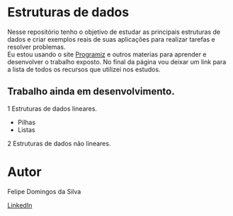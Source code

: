 # Estruturas de dados

Nesse repositório tenho o objetivo de estudar as principais estruturas de dados e criar exemplos reais de suas aplicações para realizar tarefas e resolver problemas.  
Eu estou usando o site [Programiz](https://www.programiz.com/dsa) e outros materias para aprender e desenvolver o trabalho exposto. No final da página vou deixar um link para a lista de todos os recursos que utilizei nos estudos.

## Trabalho ainda em desenvolvimento.  
  
1 Estruturas de dados lineares.  

* Pilhas 
* Listas

2 Estruturas de dados não lineares.  

# Autor
Felipe Domingos da Silva
   
[LinkedIn](www.linkedin.com/in/felipedomingos34)


